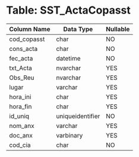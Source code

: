 # Table: SST_ActaCopasst

| Column Name | Data Type | Nullable |
|-------------|-----------|----------|
| cod_copasst | char | NO |
| cons_acta | char | NO |
| fec_acta | datetime | NO |
| txt_Acta | nvarchar | YES |
| Obs_Reu | nvarchar | YES |
| lugar | varchar | YES |
| hora_ini | char | YES |
| hora_fin | char | YES |
| id_uniq | uniqueidentifier | NO |
| nom_anx | varchar | YES |
| doc_anx | varbinary | YES |
| cod_cia | char | NO |
